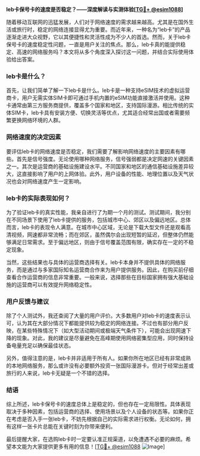 **leb卡保号卡的速度是否稳定？——深度解读与实测体验[[TG💪+ @esim1088](https://t.me/s/esim1088)]**

随着移动互联网的迅猛发展，人们对于网络速度的需求越来越高。尤其是在国外生活或旅行时，稳定的网络连接显得尤为重要。而近年来，一种名为“leb卡”的产品逐渐走进大众视野，它以其便捷性和灵活性成为不少人的首选。然而，关于leb卡保号卡的速度稳定性问题，一直是用户关注的焦点。那么，leb卡真的能提供稳定、高速的网络服务吗？本文将从多个角度深入探讨这一问题，并结合实际使用体验给出答案。

### leb卡是什么？

首先，让我们简单了解一下leb卡是什么。leb卡是一种支持eSIM技术的虚拟运营商卡，用户无需实体SIM卡即可通过手机内置的eSIM功能直接激活并使用。这种卡通常由第三方服务商提供，覆盖多个国家和地区，支持国际漫游。相比传统的实体SIM卡，leb卡具有安装方便、切换灵活等优点，尤其适合经常出国或者需要频繁更换网络环境的人群。

### 网络速度的决定因素

要评估leb卡的网络速度是否稳定，我们需要了解影响网络速度的主要因素有哪些。首先是信号强度。无论使用哪种网络服务，信号强弱都是决定网速的关键因素之一。其次是运营商的基础设施建设水平。不同国家和地区的通信基础设施差异较大，这直接影响了用户的上网体验。此外，用户设备的性能、地理位置以及天气状况也会对网络速度产生一定影响。

### leb卡的实际表现如何？

为了验证leb卡的真实性能，我亲自进行了为期一个月的测试。测试期间，我分别在不同场景下使用了leb卡提供的服务，包括城市中心、郊区以及偏远地区。总体而言，leb卡的表现令人满意。在城市中心区域，无论是下载大型文件还是观看高清视频，网速都非常流畅；而在郊区，虽然偶尔会出现短暂的延迟，但整体仍然能够满足日常需求。至于偏远地区，则由于信号覆盖范围有限，确实存在一定的不稳定现象。

当然，这些结果也与具体的运营商选择有关。leb卡本身并不提供具体的网络服务，而是通过与多家国际知名运营商合作来为用户提供服务。因此，在购买前仔细查看合作运营商的信息非常重要。一般来说，选择那些在目标国家拥有强大基础设施的运营商可以有效提升网络稳定性。

### 用户反馈与建议

除了个人测试外，我还查阅了大量的用户评价。大多数用户对leb卡的速度表示认可，认为其在大部分情况下都能提供较为稳定的网络连接。不过也有部分用户反映，在某些特殊情况下（如大型活动期间或极端天气条件下），可能会出现网速下降的现象。对此，我的建议是尽量避免在高峰期使用网络密集型应用，同时保持设备电量充足以确保最佳状态。

另外，值得注意的是，leb卡并非适用于所有人。如果你所在地区已经有非常成熟的本地网络服务，那么或许没有必要额外投资一张国际漫游卡。但对于经常出差或旅行的人来说，leb卡无疑是一个不错的选择。

### 结语

综上所述，leb卡保号卡的速度总体上是稳定的，但也存在一定局限性。具体表现取决于多种因素，包括运营商的选择、使用场景以及个人设备的状态等。如果你正在考虑是否入手一张leb卡，不妨先根据自己的实际需求进行权衡。无论如何，拥有这样一张卡片总能在关键时刻为你带来便利。

最后提醒大家，在选购leb卡时一定要认准正规渠道，以免遭遇不必要的麻烦。希望本文能为大家提供更多有用的信息！[[TG💪+ @esim1088](https://t.me/s/esim1088) ![Image](https://i.postimg.cc/4NQfJmqS/Snipaste-2025-05-13-00-14-12.png)]